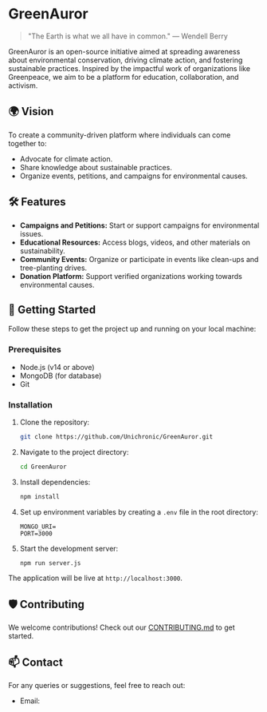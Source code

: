 # GreenAuror 


> "The Earth is what we all have in common." — Wendell Berry

GreenAuror is an open-source initiative aimed at spreading awareness about environmental conservation, driving climate action, and fostering sustainable practices. Inspired by the impactful work of organizations like Greenpeace, we aim to be a platform for education, collaboration, and activism.

## 🌍 Vision

To create a community-driven platform where individuals can come together to:
- Advocate for climate action.
- Share knowledge about sustainable practices.
- Organize events, petitions, and campaigns for environmental causes.

## 🛠️ Features

- **Campaigns and Petitions:** Start or support campaigns for environmental issues.
- **Educational Resources:** Access blogs, videos, and other materials on sustainability.
- **Community Events:** Organize or participate in events like clean-ups and tree-planting drives.
- **Donation Platform:** Support verified organizations working towards environmental causes.

## 🚀 Getting Started

Follow these steps to get the project up and running on your local machine:

### Prerequisites
- Node.js (v14 or above)
- MongoDB (for database)
- Git

### Installation
1. Clone the repository:
   ```bash
   git clone https://github.com/Unichronic/GreenAuror.git
   ```
2. Navigate to the project directory:
   ```bash
   cd GreenAuror
   ```
3. Install dependencies:
   ```bash
   npm install
   ```
4. Set up environment variables by creating a `.env` file in the root directory:
   ```env
   MONGO_URI=
   PORT=3000
   ```
5. Start the development server:
   ```bash
   npm run server.js
   ```

The application will be live at `http://localhost:3000`.

## 🛡️ Contributing

We welcome contributions! Check out our [CONTRIBUTING.md](CONTRIBUTING.md) to get started.

## 📫 Contact

For any queries or suggestions, feel free to reach out:
- Email: [](mailto:ishuvam.pal@gmail.com)


